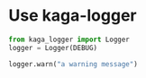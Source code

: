 # Use kaga-logger

```python
from kaga_logger import Logger
logger = Logger(DEBUG)

logger.warn("a warning message")
```